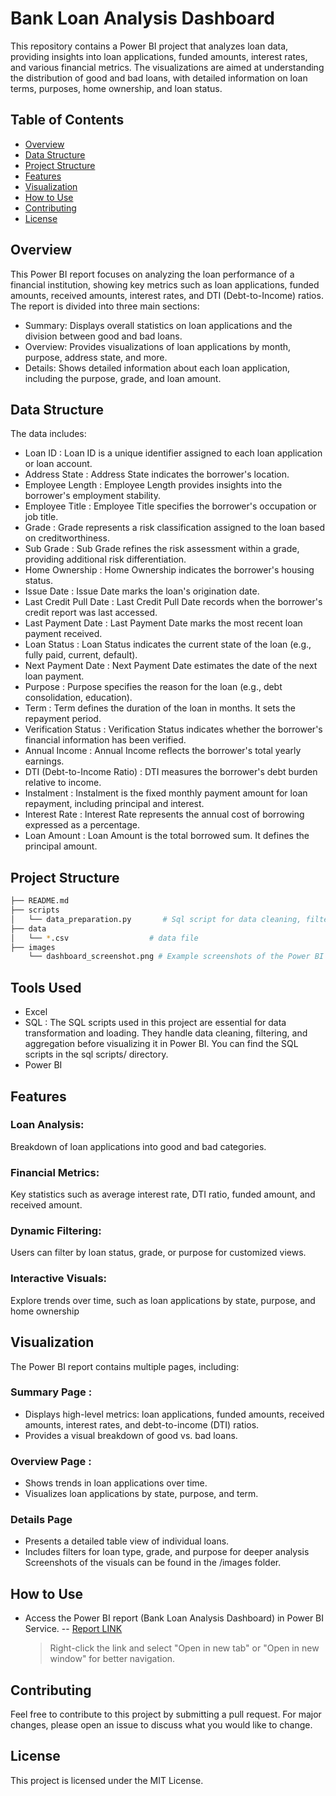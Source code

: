 # Bank Loan Analysis Dashboard
This repository contains a Power BI project that analyzes loan data, providing insights into loan applications, funded amounts, interest rates, and various financial metrics. The visualizations are aimed at understanding the distribution of good and bad loans, with detailed information on loan terms, purposes, home ownership, and loan status.

## Table of Contents
- [Overview](#overview)
- [Data Structure](#data-Structure)
- [Project Structure](#project-Structure)
- [Features](#features)
- [Visualization](#visualization)
- [How to Use](#how-to-Use)
- [Contributing](#contributing)
- [License](#license)

## Overview
This Power BI report focuses on analyzing the loan performance of a financial institution, showing key metrics such as loan applications, funded amounts, received amounts, interest rates, and DTI (Debt-to-Income) ratios.
The report is divided into three main sections:
- Summary: Displays overall statistics on loan applications and the division between good and bad loans.
- Overview: Provides visualizations of loan applications by month, purpose, address state, and more.
- Details: Shows detailed information about each loan application, including the purpose, grade, and loan amount.

## Data Structure
The data includes:
- Loan ID : Loan ID is a unique identifier assigned to each loan application or loan account.
- Address State : Address State indicates the borrower's location.
- Employee Length : Employee Length provides insights into the borrower's employment stability.
- Employee Title : Employee Title specifies the borrower's occupation or job title.
- Grade : Grade represents a risk classification assigned to the loan based on creditworthiness. 
- Sub Grade : Sub Grade refines the risk assessment within a grade, providing additional risk differentiation.
- Home Ownership : Home Ownership indicates the borrower's housing status.
- Issue Date : Issue Date marks the loan's origination date.
- Last Credit Pull Date : Last Credit Pull Date records when the borrower's credit report was last accessed.
- Last Payment Date : Last Payment Date marks the most recent loan payment received.
- Loan Status : Loan Status indicates the current state of the loan (e.g., fully paid, current, default).
- Next Payment Date : Next Payment Date estimates the date of the next loan payment.
- Purpose : Purpose specifies the reason for the loan (e.g., debt consolidation, education).
- Term : Term defines the duration of the loan in months. It sets the repayment period.
- Verification Status : Verification Status indicates whether the borrower's financial information has been verified.
- Annual Income : Annual Income reflects the borrower's total yearly earnings.
- DTI (Debt-to-Income Ratio) : DTI measures the borrower's debt burden relative to income.
- Instalment : Instalment is the fixed monthly payment amount for loan repayment, including principal and interest.
- Interest Rate : Interest Rate represents the annual cost of borrowing expressed as a percentage.
- Loan Amount : Loan Amount is the total borrowed sum. It defines the principal amount.




## Project Structure
```bash
├── README.md
├── scripts
│   └── data_preparation.py       # Sql script for data cleaning, filtering, and aggregation.
├── data
│   └── *.csv                  # data file
├── images
    └── dashboard_screenshot.png # Example screenshots of the Power BI dashboard
```

## Tools Used
- Excel
- SQL : The SQL scripts used in this project are essential for data transformation and loading. They handle data cleaning, filtering, and aggregation before visualizing it in Power BI. You can find the SQL scripts in the sql scripts/ directory.
- Power BI


## Features
### Loan Analysis: 
Breakdown of loan applications into good and bad categories.

### Financial Metrics: 
Key statistics such as average interest rate, DTI ratio, funded amount, and received amount.

### Dynamic Filtering: 
Users can filter by loan status, grade, or purpose for customized views.

### Interactive Visuals: 
Explore trends over time, such as loan applications by state, purpose, and home ownership

## Visualization
The Power BI report contains multiple pages, including:
### Summary Page : 
- Displays high-level metrics: loan applications, funded amounts, received amounts, interest rates, and debt-to-income (DTI) ratios.
- Provides a visual breakdown of good vs. bad loans.
### Overview Page :
- Shows trends in loan applications over time.
- Visualizes loan applications by state, purpose, and term.
### Details Page
- Presents a detailed table view of individual loans.
- Includes filters for loan type, grade, and purpose for deeper analysis
Screenshots of the visuals can be found in the /images folder.

## How to Use
- Access the Power BI report (Bank Loan Analysis Dashboard) in Power BI Service.
  -- [Report LINK](https://tinyurl.com/24ua8yad)
  > Right-click the link and select "Open in new tab" or "Open in new window" for better navigation.
  




## Contributing
Feel free to contribute to this project by submitting a pull request. For major changes, please open an issue to discuss what you would like to change.

## License
This project is licensed under the MIT License.

